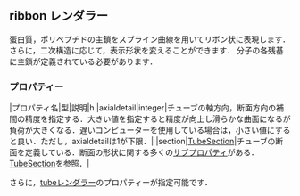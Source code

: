 ## ribbon レンダラー
蛋白質，ポリペプチドの主鎖をスプライン曲線を用いてリボン状に表現します．
さらに，二次構造に応じて，表示形状を変えることができます．
分子の各残基に主鎖が定義されている必要があります．

### プロパティー
|プロパティ名|型|説明|h
|axialdetail|integer|チューブの軸方向，断面方向の補間の精度を指定する．大きい値を指定すると精度が向上し滑らかな曲面になるが負荷が大きくなる．遅いコンピューターを使用している場合は，小さい値にすると良い．ただし，axialdetailは1が下限．|
|section|[TubeSection](../../Ref/molvis/TubeSection)|チューブの断面を定義している．断面の形状に関する多くの[サブプロパティ](../../Ref/Property)がある．[TubeSection](../../Ref/molvis/TubeSection)を参照．|

さらに，[tubeレンダラー](../../Ref/molvis/TubeRenderer)のプロパティーが指定可能です．

